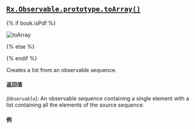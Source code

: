 ## [`Rx.Observable.prototype.toArray()`](https://github.com/Reactive-Extensions/RxJS/blob/master/src/core/linq/observable/toarray.js)

{% if book.isPdf %}

![toArray](http://reactivex.io/documentation/operators/images/toArray.png)

{% else %}



{% endif %}

Creates a list from an observable sequence.

#### 返回值
*(`Observable`)*: An observable sequence containing a single element with a list containing all the elements of the source sequence.  

#### 例

[](http://jsbin.com/cobaq/1/embed?js,console)
